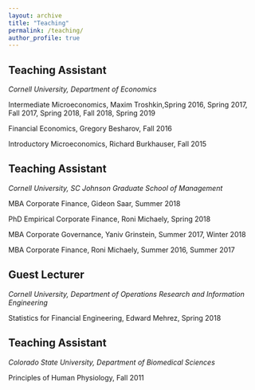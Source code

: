 ```yaml
---
layout: archive
title: "Teaching"
permalink: /teaching/
author_profile: true
---
```


## Teaching Assistant

*Cornell University, Department of Economics*

Intermediate Microeconomics, Maxim Troshkin,Spring 2016, Spring 2017, Fall 2017, Spring 2018, Fall 2018, Spring 2019

Financial Economics, Gregory Besharov, Fall 2016

Introductory Microeconomics, Richard Burkhauser, Fall 2015

## Teaching Assistant

*Cornell University, SC Johnson Graduate School of Management*

MBA Corporate Finance, Gideon Saar, Summer 2018

PhD Empirical Corporate Finance, Roni Michaely, Spring 2018

MBA Corporate Governance, Yaniv Grinstein, Summer 2017, Winter 2018

MBA Corporate Finance, Roni Michaely, Summer 2016, Summer 2017

## Guest Lecturer

*Cornell University, Department of Operations Research and Information Engineering*

Statistics for Financial Engineering, Edward Mehrez, Spring 2018

## Teaching Assistant

*Colorado State University, Department of Biomedical Sciences*

Principles of Human Physiology, Fall 2011
